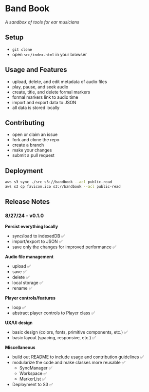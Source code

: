 # Band Book

*A sandbox of tools for ear musicians*

## Setup

- `git clone`
- open `src/index.html` in your browser

## Usage and Features

- upload, delete, and edit metadata of audio files
- play, pause, and seek audio
- create, title, and delete formal markers
- formal markers link to audio time
- import and export data to JSON
- all data is stored locally

## Contributing

- open or claim an issue
- fork and clone the repo
- create a branch
- make your changes
- submit a pull request

## Deployment

```bash
aws s3 sync ./src s3://bandbook --acl public-read
aws s3 cp favicon.ico s3://bandbook --acl public-read
```

## Release Notes

### 8/27/24 - v0.1.0

**Persist everything locally**

- sync/load to indexedDB ✅
- import/export to JSON ✅
- save only the changes for improved performance ✅

**Audio file management**

- upload ✅
- save ✅
- delete ✅
- local storage ✅
- rename ✅

**Player controls/features**

- loop ✅
- abstract player controls to Player class ✅

**UX/UI design**

- basic design (colors, fonts, primitive components, etc.) ✅
- basic layout (spacing, responsive, etc.) ✅

**Miscellaneous**

- build out README to include usage and contribution guidelines ✅
- modularize the code and make classes more reusable ✅
	- SyncManager ✅
	- Workspace ✅
	- MarkerList ✅
- Deployment to S3 ✅